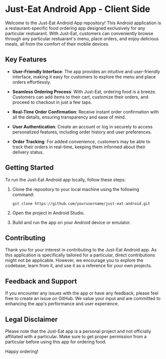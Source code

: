 # Just-Eat Android App - Client Side

Welcome to the Just-Eat Android App repository! This Android application is a restaurant-specific food ordering app designed exclusively for any particular restuarant. With Just-Eat, customers can conveniently browse through any particular restuarant's menu, place orders, and enjoy delicious meals, all from the comfort of their mobile devices.

## Key Features

- **User-Friendly Interface**: The app provides an intuitive and user-friendly interface, making it easy for customers to explore the menu and place orders effortlessly.

- **Seamless Ordering Process**: With Just-Eat, ordering food is a breeze. Customers can add items to their cart, customize their orders, and proceed to checkout in just a few taps.

- **Real-Time Order Confirmation**: Receive instant order confirmation with all the details, ensuring transparency and ease of mind.

- **User Authentication**: Create an account or log in securely to access personalized features, including order history and user preferences.

- **Order Tracking**: For added convenience, customers may be able to track their orders in real-time, keeping them informed about their delivery status.

## Getting Started

To run the Just-Eat Android app locally, follow these steps:

1. Clone the repository to your local machine using the following command:

   ```
   git clone https://github.com/yourusername/just-eat-android.git
   ```

2. Open the project in Android Studio.

3. Build and run the app on your Android device or emulator.

## Contributing

Thank you for your interest in contributing to the Just-Eat Android app. As this application is specifically tailored for a particular, direct contributions might not be applicable. However, we encourage you to explore the codebase, learn from it, and use it as a reference for your own projects.

## Feedback and Support

If you encounter any issues with the app or have any feedback, please feel free to create an issue on GitHub. We value your input and are committed to enhancing the app's performance and user experience.

## Legal Disclaimer

Please note that the Just-Eat app is a personal project and not officially affiliated with a particular. Make sure to get proper permission from a particular before using this app for ordering food.

Happy ordering!

